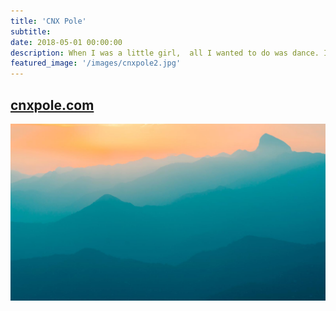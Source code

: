```yaml
---
title: 'CNX Pole'
subtitle:
date: 2018-05-01 00:00:00
description: When I was a little girl,  all I wanted to do was dance. I still haven't gotten over the impulse. In grad school I fell in love with pole dance and I was shocked upon my return to Chiang Mai to discover there wasn't already a pole studio here. So I decided to start one.
featured_image: '/images/cnxpole2.jpg'
---
```


## [cnxpole.com](https://cnxpole.com)

![](/images/demo/demo-landscape.jpg)
